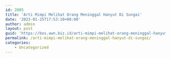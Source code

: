 ```yaml
---
id: 2085
title: 'Arti Mimpi Melihat Orang Meninggal Hanyut Di Sungai'
date: '2023-01-25T17:53:10+00:00'
author: admin
layout: post
guid: 'https://bos.awn.biz.id/arti-mimpi-melihat-orang-meninggal-hanyut-di-sungai/'
permalink: /arti-mimpi-melihat-orang-meninggal-hanyut-di-sungai/
categories:
    - Uncategorized
---
```


